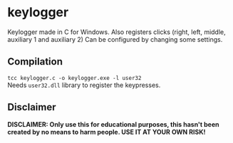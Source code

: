 # keylogger
Keylogger made in C for Windows. Also registers clicks (right, left, middle, auxiliary 1 and auxiliary 2)
Can be configured by changing some settings.

## Compilation

`tcc keylogger.c -o keylogger.exe -l user32`  
Needs `user32.dll` library to register the keypresses.

## Disclaimer

**DISCLAIMER: Only use this for educational purposes, this hasn't been created by no means to harm people. USE IT AT YOUR OWN RISK!**
